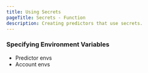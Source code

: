 ```yaml
---
title: Using Secrets
pageTitle: Secrets - Function
description: Creating predictors that use secrets.
---
```


### Specifying Environment Variables
- Predictor envs
- Account envs